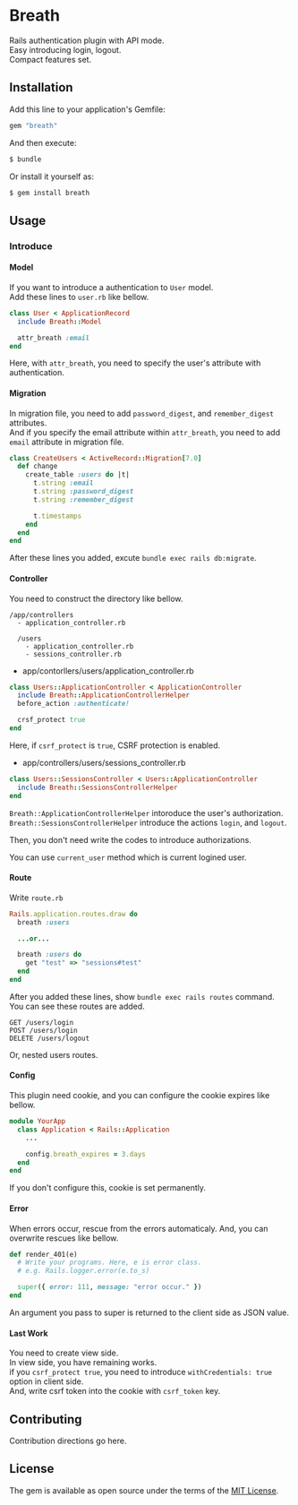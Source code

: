 # Breath
Rails authentication plugin with API mode.<br />
Easy introducing login, logout.<br/>
Compact features set.

## Installation
Add this line to your application's Gemfile:

```ruby
gem "breath"
```

And then execute:
```bash
$ bundle
```

Or install it yourself as:
```bash
$ gem install breath
```

## Usage
### Introduce

#### Model
If you want to introduce a authentication to `User` model.<br/>
Add these lines to `user.rb` like bellow.
```ruby
class User < ApplicationRecord
  include Breath::Model

  attr_breath :email
end
```
Here, with `attr_breath`, you need to specify the user's attribute with authentication.

#### Migration
In migration file, you need to add `password_digest`, and `remember_digest` attributes.<br/>
And if you specify the email attribute within `attr_breath`, you need to add `email` attribute in migration file.
```ruby
class CreateUsers < ActiveRecord::Migration[7.0]
  def change
    create_table :users do |t|
      t.string :email
      t.string :password_digest
      t.string :remember_digest

      t.timestamps
    end
  end
end
```
After these lines you added, excute `bundle exec rails db:migrate`.


#### Controller
You need to construct the directory like bellow.
```
/app/controllers
  - application_controller.rb

  /users
    - application_controller.rb
    - sessions_controller.rb
```

- app/contorllers/users/application_controller.rb
```ruby
class Users::ApplicationController < ApplicationController
  include Breath::ApplicationControllerHelper
  before_action :authenticate!

  crsf_protect true
end
```
Here, if `csrf_protect` is `true`, CSRF protection is enabled.<br/>

- app/controllers/users/sessions_controller.rb
```ruby
class Users::SessionsController < Users::ApplicationController
  include Breath::SessionsControllerHelper
end
```

`Breath::ApplicationControllerHelper` intoroduce the user's authorization.<br/>
`Breath::SessionsControllerHelper` introduce the actions `login`, and `logout`.

Then, you don't need write the codes to introduce authorizations.<br/>

You can use `current_user` method which is current logined user.

#### Route
Write `route.rb`
```ruby
Rails.application.routes.draw do
  breath :users

  ...or...

  breath :users do
    get "test" => "sessions#test"
  end
end
```

After you added these lines, show `bundle exec rails routes` command.<br/>
You can see these routes are added.
```
GET /users/login
POST /users/login
DELETE /users/logout
```
Or, nested users routes.

#### Config
This plugin need cookie, and you can configure the cookie expires like bellow.<br/>
```ruby
module YourApp
  class Application < Rails::Application
    ...

    config.breath_expires = 3.days
  end
end
```
If you don't configure this, cookie is set permanently.

#### Error
When errors occur, rescue from the errors automaticaly. And, you can overwrite rescues like bellow.
```ruby
def render_401(e)
  # Write your programs. Here, e is error class.
  # e.g. Rails.logger.error(e.to_s)

  super({ error: 111, message: "error occur." })
end
```
An argument you pass to super is returned to the client side as JSON value.

#### Last Work
You need to create view side.<br/>
In view side, you have remaining works.<br/>
if you `csrf_protect true`, you need to introduce `withCredentials: true` option in client side.<br/>
And, write csrf token into the cookie with `csrf_token` key.

## Contributing
Contribution directions go here.

## License
The gem is available as open source under the terms of the [MIT License](https://opensource.org/licenses/MIT).
